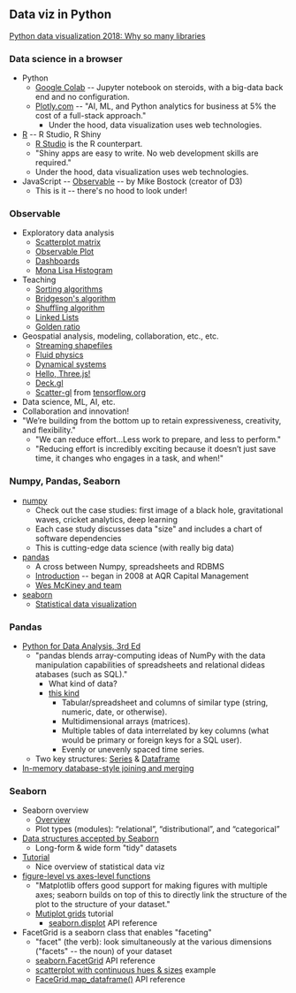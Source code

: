 ## Data viz in Python

[Python data visualization 2018: Why so many libraries](https://www.anaconda.com/blog/python-data-visualization-2018-why-so-many-libraries)

### Data science in a browser

* Python
  * [Google Colab](https://colab.research.google.com/) -- Jupyter notebook on steroids, with a big-data back end and no configuration.
  * [Plotly.com](https://plotly.com/) -- "AI, ML, and Python analytics for business at 5% the cost of a full-stack approach."
    * Under the hood, data visualization uses web technologies.
* [R](https://ggplot2.tidyverse.org/) -- R Studio, R Shiny
  * [R Studio](https://shiny.rstudio.com/) is the R counterpart.
  * "Shiny apps are easy to write. No web development skills are required."
  * Under the hood, data visualization uses web technologies.
* JavaScript -- [Observable](https://observablehq.com/) -- by Mike Bostock (creator of D3)
  * This is it -- there's no hood to look under!

### Observable

* Exploratory data analysis
  * [Scatterplot matrix](https://observablehq.com/@d3/brushable-scatterplot-matrix?collection=@d3/d3-brush)
  * [Observable Plot](https://observablehq.com/@observablehq/plot)
  * [Dashboards](https://observablehq.com/@mbostock/dashboard)
  * [Mona Lisa Histogram](https://observablehq.com/@d3/mona-lisa-histogram)
* Teaching
  * [Sorting algorithms](https://observablehq.com/@tmcw/sorting-overview?collection=@tmcw/sorting-algorithms)
  * [Bridgeson's algorithm](https://observablehq.com/@mbostock/bridsons-algorithm)
  * [Shuffling algorithm](https://observablehq.com/@mbostock/visualizing-order)
  * [Linked Lists](https://observablehq.com/@mbostock/linked-lists?collection=@mbostock/data-structures)
  * [Golden ratio](https://observablehq.com/@mbostock/golden-mona-lisa)
* Geospatial analysis, modeling, collaboration, etc., etc.
  * [Streaming shapefiles](https://observablehq.com/@mbostock/streaming-shapefiles)
  * [Fluid physics](https://observablehq.com/@mbostock/liquidfun)
  * [Dynamical systems](https://observablehq.com/@mbostock/de-jong-attractor-ii?collection=@observablehq/webgl)
  * [Hello, Three.js!](https://observablehq.com/@mbostock/hello-three-js)
  * [Deck.gl](https://observablehq.com/@pessimistress/deck-gl-tutorial?collection=@pessimistress/deck-gl-tutorials)
  * [Scatter-gl](https://observablehq.com/d/386845a4a17cfb25?collection=@pbogden/3d) from [tensorflow.org](http://projector.tensorflow.org/)
* Data science, ML, AI, etc.
* Collaboration and innovation!
* "We’re building from the bottom up to retain expressiveness, creativity, and flexibility."
  * "We can reduce effort...Less work to prepare, and less to perform."
  * "Reducing effort is incredibly exciting because it doesn’t just save time, it changes who engages in a task, and when!"

### Numpy, Pandas, Seaborn

* [numpy](https://numpy.org/)
  * Check out the case studies: first image of a black hole, gravitational waves, cricket analytics, deep learning
  * Each case study discusses data "size" and includes a chart of software dependencies
  * This is cutting-edge data science (with really big data)
* [pandas](https://pandas.pydata.org/) 
  * A cross between Numpy, spreadsheets and RDBMS
  * [Introduction](https://pandas.pydata.org/about/index.html) -- began in 2008 at AQR Capital Management
  * [Wes McKiney and team](https://pandas.pydata.org/about/team.html)
* [seaborn](https://seaborn.pydata.org/index.html)
  * [Statistical data visualization](https://seaborn.pydata.org/index.html)

### Pandas

* [Python for Data Analysis, 3rd Ed](https://learning.oreilly.com/library/view/python-for-data/9781098104023)
  * "pandas blends array-computing ideas of NumPy with the data manipulation capabilities of spreadsheets and relational dideas atabases (such as SQL)."
    * What kind of data?
    * [this kind](https://learning.oreilly.com/library/view/python-for-data/9781098104023/ch01.html#intro_what_kind_of_data)
      * Tabular/spreadsheet and columns of similar type (string, numeric, date, or otherwise). 
      * Multidimensional arrays (matrices).
      * Multiple tables of data interrelated by key columns (what would be primary or foreign keys for a SQL user).
      * Evenly or unevenly spaced time series.
  * Two key structures: [Series](https://pandas.pydata.org/docs/reference/api/pandas.Series.html) & 
[Dataframe](https://pandas.pydata.org/docs/reference/frame.html)
* [In-memory database-style joining and merging](https://pandas.pydata.org/pandas-docs/stable/user_guide/merging.html#database-style-dataframe-or-named-series-joining-merging)

### Seaborn

* Seaborn overview
  * [Overview](https://seaborn.pydata.org/tutorial/function_overview.html)
  * Plot types (modules): “relational”, “distributional”, and “categorical” 
* [Data structures accepted by Seaborn](https://seaborn.pydata.org/tutorial/data_structure.html)
  * Long-form & wide form "tidy" datasets
* [Tutorial](https://seaborn.pydata.org/tutorial.html)
  * Nice overview of statistical data viz
* [figure-level vs axes-level functions](https://seaborn.pydata.org/tutorial/function_overview.html#figure-level-vs-axes-level-functions)
  * "Matplotlib offers good support for making figures with multiple axes; seaborn builds on top of this to directly link the structure of the plot to the structure of your dataset."
  * [Mutiplot grids](https://seaborn.pydata.org/tutorial/axis_grids.html) tutorial
    * [seaborn.displot](https://seaborn.pydata.org/generated/seaborn.displot.html) API reference
* FacetGrid is a seaborn class that enables "faceting"
  * "facet" (the verb): look simultaneously at the various dimensions ("facets" -- the noun) of your dataset
  * [seaborn.FacetGrid](https://seaborn.pydata.org/generated/seaborn.FacetGrid.html) API reference
  * [scatterplot with continuous hues & sizes](https://seaborn.pydata.org/examples/scatterplot_sizes.html) example
  * [FaceGrid.map_dataframe()](https://seaborn.pydata.org/generated/seaborn.FacetGrid.map_dataframe.html) API reference
